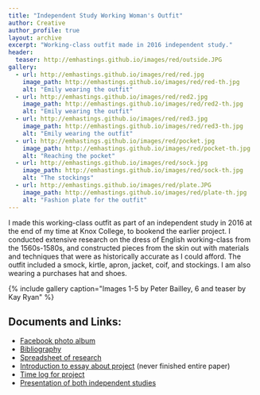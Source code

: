 ```yaml
---
title: "Independent Study Working Woman's Outfit"
author: Creative
author_profile: true
layout: archive
excerpt: "Working-class outfit made in 2016 independent study."
header:
  teaser: http://emhastings.github.io/images/red/outside.JPG
gallery:
  - url: http://emhastings.github.io/images/red/red.jpg
    image_path: http://emhastings.github.io/images/red/red-th.jpg
    alt: "Emily wearing the outfit"
  - url: http://emhastings.github.io/images/red/red2.jpg
    image_path: http://emhastings.github.io/images/red/red2-th.jpg
    alt: "Emily wearing the outfit"
  - url: http://emhastings.github.io/images/red/red3.jpg
    image_path: http://emhastings.github.io/images/red/red3-th.jpg
    alt: "Emily wearing the outfit"
  - url: http://emhastings.github.io/images/red/pocket.jpg
    image_path: http://emhastings.github.io/images/red/pocket-th.jpg
    alt: "Reaching the pocket"
  - url: http://emhastings.github.io/images/red/sock.jpg
    image_path: http://emhastings.github.io/images/red/sock-th.jpg
    alt: "The stockings"
  - url: http://emhastings.github.io/images/red/plate.JPG
    image_path: http://emhastings.github.io/images/red/plate-th.jpg
    alt: "Fashion plate for the outfit"
---
```


I made this working-class outfit as part of an independent study in 2016 at the end of my time at Knox College, to bookend the earlier project. I conducted extensive research on the dress of English working-class from the 1560s-1580s, and constructed pieces from the skin out with materials and techniques that were as historically accurate as I could afford.  The outfit included a smock, kirtle, apron, jacket, coif, and stockings. I am also wearing a purchases hat and shoes.

{% include gallery caption="Images 1-5 by Peter Bailley, 6 and teaser by Kay Ryan" %}

## Documents and Links:
* [Facebook photo album](https://www.facebook.com/media/set/?set=a.1026541277438073.1073741828.100002466328041&amp;type=1&amp;l=8758bc5f76)
* [Bibliography](https://emhastings.github.io/files/red-sources.pdf)
* [Spreadsheet of research](https://emhastings.github.io/files/Research.xlsx)
* [Introduction to essay about project](https://emhastings.github.io/files/kirtle-paper.pdf) (never finished entire paper)
* [Time log for project](https://emhastings.github.io/files/time.pdf)
* [Presentation of both independent studies](https://emhastings.github.io/talks/2016-05-25-costume-final)


